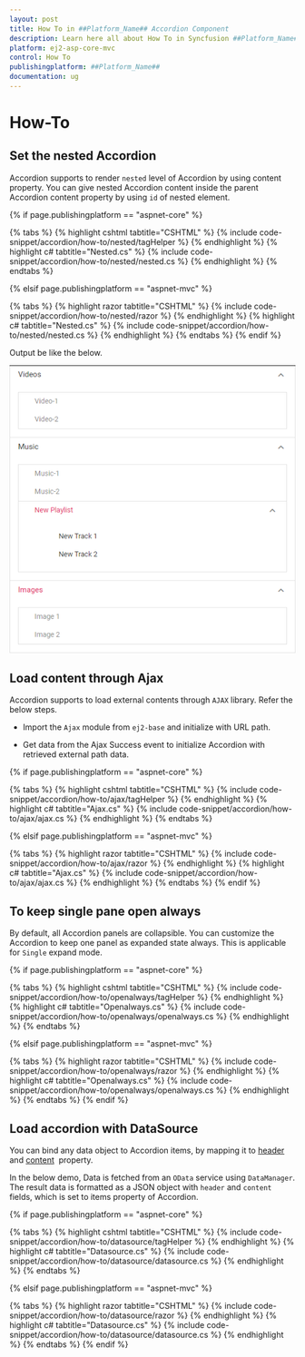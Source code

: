 ```yaml
---
layout: post
title: How To in ##Platform_Name## Accordion Component
description: Learn here all about How To in Syncfusion ##Platform_Name## Accordion component of Syncfusion Essential JS 2 and more.
platform: ej2-asp-core-mvc
control: How To
publishingplatform: ##Platform_Name##
documentation: ug
---
```



# How-To

## Set the nested Accordion

Accordion supports to render `nested` level of Accordion by using content property. You can give nested Accordion content inside the parent Accordion content property by using `id` of nested element.

{% if page.publishingplatform == "aspnet-core" %}

{% tabs %}
{% highlight cshtml tabtitle="CSHTML" %}
{% include code-snippet/accordion/how-to/nested/tagHelper %}
{% endhighlight %}
{% highlight c# tabtitle="Nested.cs" %}
{% include code-snippet/accordion/how-to/nested/nested.cs %}
{% endhighlight %}
{% endtabs %}

{% elsif page.publishingplatform == "aspnet-mvc" %}

{% tabs %}
{% highlight razor tabtitle="CSHTML" %}
{% include code-snippet/accordion/how-to/nested/razor %}
{% endhighlight %}
{% highlight c# tabtitle="Nested.cs" %}
{% include code-snippet/accordion/how-to/nested/nested.cs %}
{% endhighlight %}
{% endtabs %}
{% endif %}



Output be like the below.

![Accordion Control with nested structure](./images/nested.PNG)

## Load content through Ajax

Accordion supports to load external contents through `AJAX` library. Refer the below steps.

* Import the `Ajax` module from `ej2-base` and initialize with URL path.

* Get data from the Ajax Success event to initialize Accordion with retrieved external path data.

{% if page.publishingplatform == "aspnet-core" %}

{% tabs %}
{% highlight cshtml tabtitle="CSHTML" %}
{% include code-snippet/accordion/how-to/ajax/tagHelper %}
{% endhighlight %}
{% highlight c# tabtitle="Ajax.cs" %}
{% include code-snippet/accordion/how-to/ajax/ajax.cs %}
{% endhighlight %}
{% endtabs %}

{% elsif page.publishingplatform == "aspnet-mvc" %}

{% tabs %}
{% highlight razor tabtitle="CSHTML" %}
{% include code-snippet/accordion/how-to/ajax/razor %}
{% endhighlight %}
{% highlight c# tabtitle="Ajax.cs" %}
{% include code-snippet/accordion/how-to/ajax/ajax.cs %}
{% endhighlight %}
{% endtabs %}
{% endif %}



## To keep single pane open always

By default, all Accordion panels are collapsible. You can customize the Accordion to keep one panel as expanded state always. This is applicable for `Single` expand mode.

{% if page.publishingplatform == "aspnet-core" %}

{% tabs %}
{% highlight cshtml tabtitle="CSHTML" %}
{% include code-snippet/accordion/how-to/openalways/tagHelper %}
{% endhighlight %}
{% highlight c# tabtitle="Openalways.cs" %}
{% include code-snippet/accordion/how-to/openalways/openalways.cs %}
{% endhighlight %}
{% endtabs %}

{% elsif page.publishingplatform == "aspnet-mvc" %}

{% tabs %}
{% highlight razor tabtitle="CSHTML" %}
{% include code-snippet/accordion/how-to/openalways/razor %}
{% endhighlight %}
{% highlight c# tabtitle="Openalways.cs" %}
{% include code-snippet/accordion/how-to/openalways/openalways.cs %}
{% endhighlight %}
{% endtabs %}
{% endif %}



## Load accordion with DataSource

You can bind any data object to Accordion items, by mapping it to [header](https://help.syncfusion.com/cr/cref_files/aspnetcore-js2/aspnetcore/Syncfusion.EJ2~Syncfusion.EJ2.Navigations.AccordionAccordionItem~Header.html) and [content](https://help.syncfusion.com/cr/cref_files/aspnetcore-js2/aspnetcore/Syncfusion.EJ2~Syncfusion.EJ2.Navigations.AccordionAccordionItem~Content.html)&nbsp; property.

In the below demo, Data is fetched from an `OData` service using `DataManager`. The result data is formatted as a JSON object with `header` and `content` fields, which is set to items property of Accordion.

{% if page.publishingplatform == "aspnet-core" %}

{% tabs %}
{% highlight cshtml tabtitle="CSHTML" %}
{% include code-snippet/accordion/how-to/datasource/tagHelper %}
{% endhighlight %}
{% highlight c# tabtitle="Datasource.cs" %}
{% include code-snippet/accordion/how-to/datasource/datasource.cs %}
{% endhighlight %}
{% endtabs %}

{% elsif page.publishingplatform == "aspnet-mvc" %}

{% tabs %}
{% highlight razor tabtitle="CSHTML" %}
{% include code-snippet/accordion/how-to/datasource/razor %}
{% endhighlight %}
{% highlight c# tabtitle="Datasource.cs" %}
{% include code-snippet/accordion/how-to/datasource/datasource.cs %}
{% endhighlight %}
{% endtabs %}
{% endif %}

